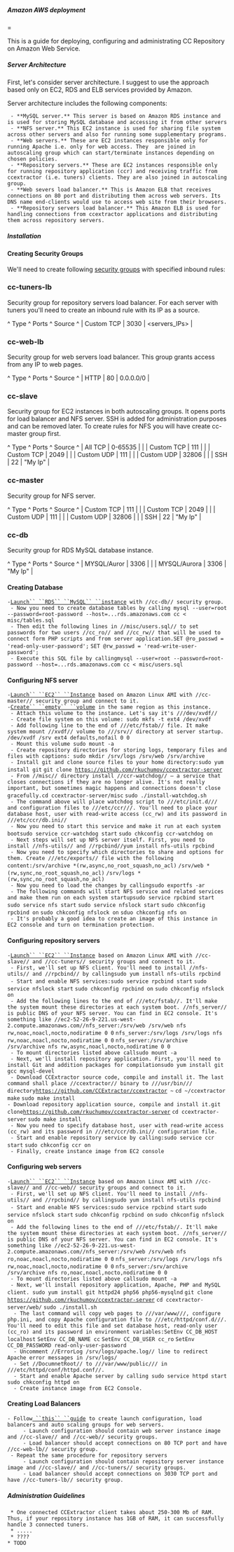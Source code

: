 ##### Amazon AWS deployment

=

This is a guide for deploying, configuring and administrating CC
Repository on Amazon Web Service.

##### Server Architecture

First, let\'s consider server architecture. I suggest to use the
approach based only on EC2, RDS and ELB services provided by Amazon.

Server architecture includes the following components:

` - **MySQL server.** This server is based on Amazon RDS instance and is used for storing MySQL database and accessing it from other servers`\
` - **NFS server.** This EC2 instance is used for sharing file system across other servers and also for running some supplementary programs.`\
` - **Web servers.** These are EC2 instances responsible only for running Apache i.e. only for web access. They  are joined in autoscaling group which can start/terminate instances depending on chosen policies.`\
` - **Repository servers.** These are EC2 instances responsible only for running repository application (ccr) and receiving traffic from ccextractor (i.e. tuners) clients. They are also joined in autoscaling group.`\
` - **Web severs load balancer.** This is Amazon ELB that receives connections on 80 port and distributing them across web servers. Its DNS name end-clients would use to access web site from their browsers.`\
` - **Repository servers load balancer.** This Amazon ELB is used for handling connections from ccextractor applications and distributing them across repository servers.`

##### Installation

#### Creating Security Groups

We'll need to create following [security
groups](http://docs.aws.amazon.com/AWSEC2/latest/UserGuide/using-network-security.html)
with specified inbound rules:

### cc-tuners-lb

Security group for repository servers load balancer. For each server
with tuners you\'ll need to create an inbound rule with its IP as a
source.

\^ Type \^ Ports \^ Source \^ \| Custom TCP \| 3030 \| <servers_IPs> \|

### cc-web-lb

Security group for web servers load balancer. This group grants access
from any IP to web pages.

\^ Type \^ Ports \^ Source \^ \| HTTP \| 80 \| 0.0.0.0/0 \|

### cc-slave

Security group for EC2 instances in both autoscaling groups. It opens
ports for load balancer and NFS server. SSH is added for administration
purposes and can be removed later. To create rules for NFS you will have
create cc-master group first.

\^ Type \^ Ports \^ Source \^ \| All TCP \| 0-65535 \|
<cc-load-balancer sg-id> \| \| Custom TCP \| 111 \| <cc-master sg-id> \|
\| Custom TCP \| 2049 \| <cc-master sg-id> \| \| Custom UDP \| 111 \|
<cc-master sg-id> \| \| Custom UDP \| 32806 \| <cc-master sg-id> \| \|
SSH \| 22 \| \"My Ip\" \|

### cc-master

Security group for NFS server.

\^ Type \^ Ports \^ Source \^ \| Custom TCP \| 111 \| <cc-slave sg-id>
\| \| Custom TCP \| 2049 \| <cc-slave sg-id> \| \| Custom UDP \| 111 \|
<cc-slaver sg-id> \| \| Custom UDP \| 32806 \| <cc-slaver sg-id> \| \|
SSH \| 22 \| \"My Ip\" \|

### cc-db

Security group for RDS MySQL database instance.

\^ Type \^ Ports \^ Source \^ \| MYSQL/Auror \| 3306 \| <cc-slave sg-id>
\| \| MYSQL/Aurora \| 3306 \| \"My Ip\" \|

#### Creating Database

` - `[`Launch`` ``RDS`` ``MySQL`` ``instance`](http://docs.aws.amazon.com/AmazonRDS/latest/UserGuide/CHAP_GettingStarted.CreatingConnecting.MySQL.html)` with //cc-db// security group.`\
` - Now you need to create database tables by calling mysql --user=root --password=root-password --host=...rds.amazonaws.com cc < misc/tables.sql`\
` - Then edit the following lines in //misc/users.sql// to set passwords for two users //cc_ro// and //cc_rw// that will be used to connect form PHP scripts and from server application.SET @ro_passwd = 'read-only-user-password';`
`SET @rw_passwd = 'read-write-user-password';`\
` - Execute this SQL file by callingmysql --user=root --password=root-password --host=...rds.amazonaws.com cc < misc/users.sql`

#### Configuring NFS server

` - `[`Launch`` ``EC2`` ``Instance`](http://docs.aws.amazon.com/AWSEC2/latest/UserGuide/ec2-launch-instance_linux.html)` based on Amazon Linux AMI with //cc-master// security group and connect to it.`\
` - `[`Create`` ``empty`` ``volume`](http://docs.aws.amazon.com/AWSEC2/latest/UserGuide/ec2-launch-instance_linux.html)` in the same region as this instance.`\
` - Attach this volume to the instance. Let's say it's ///dev/xvdf//`\
` - Create file system on this volume: sudo mkfs -t ext4 /dev/xvdf`\
` - Add following line to the end of ///etc/fstab// file. It make system mount //xvdf// volume to ///srv// directory at server startup. /dev/xvdf /srv ext4 defaults,nofail 0 0`\
` - Mount this volume sudo mount -a`\
` - Create repository directories for storing logs, temporary files and files with captions: sudo mkdir /srv/logs /srv/web /srv/archive`\
` - Install git and clone source files to your home directory:sudo yum install git`
`git clone `[`https://github.com/rkuchumov/ccextractor-server`](https://github.com/rkuchumov/ccextractor-server)\
` - From //misc// directory install //ccr-watchdog// – a service that closes connections if they are no longer alive. It's not really important, but sometimes magic happens and connections doesn't close gracefully.cd ccextractor-server/misc`
`sudo ./install-watchdog.sh`\
` - The command above will place watchdog script to ///etc/init.d/// and configuration files to ///etc/ccr///. You'll need to place your database host, user with read-write access (cc_rw) and its password in ///etc/ccr/db.ini//`\
` - Now you need to start this service and make it run at each system bootsudo service ccr-watchdog start`
`sudo chkconfig ccr-watchdog on `\
` - Next steps will set up NFS server itself. First, you need to install //nfs-utils// and //rpcbind//yum install nfs-utils rpcbind`\
` - Now you need to specify which directories to share and options for them. Create ///etc/exports// file with the following content:/srv/archive *(rw,async,no_root_squash,no_acl)`
`/srv/web *(rw,sync,no_root_squash,no_acl)`
`/srv/logs *(rw,sync,no_root_squash,no_acl)`\
` - Now you need to load the changes by callingsudo exportfs -ar`\
` - The following commands will start NFS service and related services and make them run on each system startupsudo service rpcbind start`
`sudo service nfs start` `sudo service nfslock start`
`sudo chkconfig rpcbind on` `sudo chkconfig nfslock on`
`sduo chkconfig nfs on`\
` - It's probably a good idea to create an image of this instance in EC2 console and turn on termination protection.`

#### Configuring repository servers

` - `[`Launch`` ``EC2`` ``Instance`](http://docs.aws.amazon.com/AWSEC2/latest/UserGuide/ec2-launch-instance_linux.html)` based on Amazon Linux AMI with //cc-slave// and //cc-tuners// security groups and connect to it.`\
` - First, we'll set up NFS client. You'll need to install //nfs-utils// and //rpcbind// by callingsudo yum install nfs-utils rpcbind`\
` - Start and enable NFS services:sudo service rpcbind start`
`sudo service nfslock start` `sudo chkconfig rpcbind on`
`sudo chkconfig nfslock on`\
` - Add the following lines to the end of ///etc/fstab//. It'll make the system mount these directories at each system boot. //nfs_server// is public DNS of your NFS server. You can find in EC2 console. It's something like //ec2-52-26-9-221.us-west-2.compute.amazonaws.com//nfs_server:/srv/web /srv/web nfs rw,noac,noacl,nocto,nodiratime 0 0`
`nfs_server:/srv/logs /srv/logs nfs rw,noac,noacl,nocto,nodiratime 0 0`
`nfs_server:/srv/archive /srv/archive nfs rw,async,noacl,nocto,nodiratime 0 0`\
` - To mount directories listed above callsudo mount -a`\
` - Next, we'll install repository application. First, you'll need to install Git and addition packages for compilationsudo yum install git gcc mysql-devel`\
` - Download CCExtractor source code, compile and install it. The last command shall place //ccextractor// binary to ///usr/bin/// directory`[`https://github.com/CCExtractor/ccextractor`](https://github.com/CCExtractor/ccextractor)` ~`
`cd ~/ccextractor` `make` `sudo make install`\
` - Download repository application source, compile and install it.git clone `[`https://github.com/rkuchumov/ccextractor-server`](https://github.com/rkuchumov/ccextractor-server)
`cd ccextractor-server` `sudo make install`\
` - Now you need to specify database host, user with read-write access (cc_rw) and its password in ///etc/ccr/db.ini// configuration file.`\
` - Start and enable repository service by calling:sudo service ccr start`
`sudo chkconfig ccr on`\
` - Finally, create instance image from EC2 console`

#### Configuring web servers

` - `[`Launch`` ``EC2`` ``Instance`](http://docs.aws.amazon.com/AWSEC2/latest/UserGuide/ec2-launch-instance_linux.html)` based on Amazon Linux AMI with //cc-slave// and //cc-web// security groups and connect to it.`\
` - First, we'll set up NFS client. You'll need to install //nfs-utils// and //rpcbind// by callingsudo yum install nfs-utils rpcbind`\
` - Start and enable NFS services:sudo service rpcbind start`
`sudo service nfslock start` `sudo chkconfig rpcbind on`
`sudo chkconfig nfslock on`\
` - Add the following lines to the end of ///etc/fstab//. It'll make the system mount these directories at each system boot. //nfs_server// is public DNS of your NFS server. You can find in EC2 console. It's something like //ec2-52-26-9-221.us-west-2.compute.amazonaws.com//nfs_server:/srv/web /srv/web nfs ro,noac,noacl,nocto,nodiratime 0 0`
`nfs_server:/srv/logs /srv/logs nfs rw,noac,noacl,nocto,nodiratime 0 0`
`nfs_server:/srv/archive /srv/archive nfs ro,noac,noacl,nocto,nodiratime 0 0`\
` - To mount directories listed above callsudo mount -a`\
` - Next, we'll install repository application, Apache, PHP and MySQL client. sudo yum install git httpd24 php56 php56-mysqlnd`
`git clone `[`https://github.com/rkuchumov/ccextractor-server`](https://github.com/rkuchumov/ccextractor-server)
`cd ccextractor-server/web/` `sudo ./install.sh`\
`  - The last command will copy web pages to ///var/www///, configure php.ini, and copy Apache configuration file to ///etc/httpd/conf.d///. You'll need to edit this file and set database host, read-only user (cc_ro) and its password in environment variables:SetEnv CC_DB_HOST localhost`
`SetEnv CC_DB_NAME cc` `SetEnv CC_DB_USER cc_ro`
`SetEnv CC_DB_PASSWORD read-only-user-password`\
`  - Uncomment //ErrorLog /srv/logs/apache.log// line to redirect Apache error messages in /srv/logs/`\
`  - Set //DocumnetRoot// to ///var/www/public/// in ///etc/httpd/conf/httpd.conf//.`\
`  - Start and enable Apache server by calling sudo service httpd start`
`sudo chkconfig httpd on`\
`  - Create instance image from EC2 Console.`

#### Creating Load Balancers

` - Follow `[` ``this`` ``guide`](http://docs.aws.amazon.com/AutoScaling/latest/DeveloperGuide/as-register-lbs-with-asg.html)` to create launch configuration, load balancers and auto scaling groups for web servers.`\
`     - Launch configuration should contain web server instance image and //cc-slave// and //cc-web// security groups.`\
`     - Load balancer should accept connections on 80 TCP port and have //cc-web-lb// security group.`\
` - Repeat the same procedure for repository servers`\
`     - Launch configuration should contain repository server instance image and //cc-slave// and //cc-tuners// security groups.`\
`     - Load balancer should accept connections on 3030 TCP port and have //cc-tuners-lb// security group.`

##### Administration Guidelines

` * One connected CCExtractor client takes about 250-300 Mb of RAM. Thus, if your repository instance has 1GB of RAM, it can successfully handle 3 connected tuners.`\
` * .....`\
` * ????`\
` * TODO `
